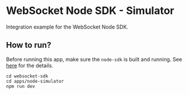 # WebSocket Node SDK - Simulator

Integration example for the WebSocket Node SDK.

## How to run?

Before running this app, make sure the `node-sdk` is built and running. See [here](https://github.com/iAmmar7/websocket-sdk/tree/main/apps/node-sdk) for the details.

```
cd websocket-sdk
cd apps/node-simulator
npm run dev
```
